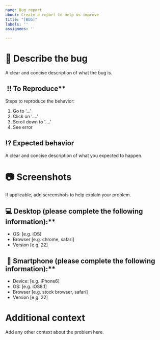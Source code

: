 ```yaml
---
name: Bug report
about: Create a report to help us improve
title: "[BUG]"
labels: ''
assignees: ''

---
```


# :bug: Describe the bug
A clear and concise description of what the bug is.

##  :bangbang: To Reproduce**
Steps to reproduce the behavior:
1. Go to '...'
2. Click on '....'
3. Scroll down to '....'
4. See error

## :interrobang: Expected behavior 
A clear and concise description of what you expected to happen.

# :camera: Screenshots
If applicable, add screenshots to help explain your problem.

## :computer: Desktop (please complete the following information):**
 - OS: [e.g. iOS]
 - Browser [e.g. chrome, safari]
 - Version [e.g. 22]

##  :iphone: Smartphone (please complete the following information):**
 - Device: [e.g. iPhone6]
 - OS: [e.g. iOS8.1]
 - Browser [e.g. stock browser, safari]
 - Version [e.g. 22]

# Additional context
Add any other context about the problem here.
